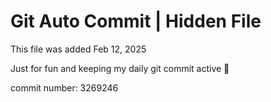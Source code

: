 # Git Auto Commit | Hidden File

This file was added Feb 12, 2025

Just for fun and keeping my daily git commit active 🤪

commit number: 3269246
